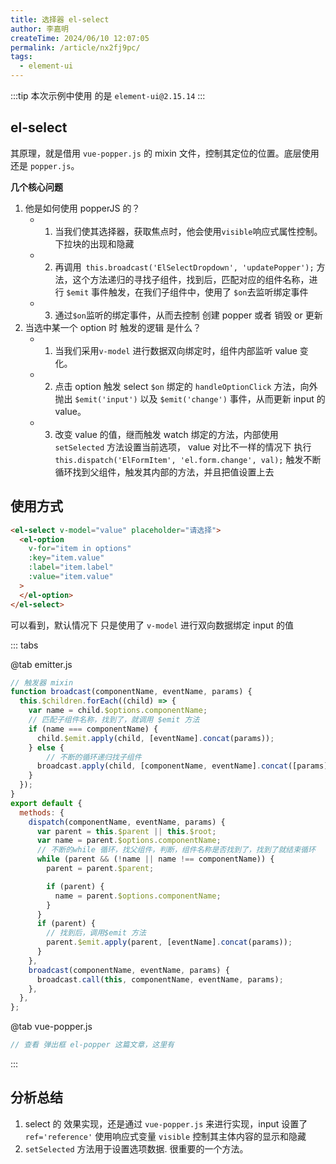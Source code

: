 ```yaml
---
title: 选择器 el-select
author: 李嘉明
createTime: 2024/06/10 12:07:05
permalink: /article/nx2fj9pc/
tags:
  - element-ui
---
```


:::tip
本次示例中使用 的是 `element-ui@2.15.14`
:::

## el-select

其原理，就是借用 `vue-popper.js` 的 mixin 文件，控制其定位的位置。底层使用还是 `popper.js`。

**几个核心问题**

1. 他是如何使用 popperJS 的？
   - 1. 当我们使其选择器，获取焦点时，他会使用`visible`响应式属性控制。下拉块的出现和隐藏
   - 2. 再调用` this.broadcast('ElSelectDropdown', 'updatePopper');` 方法，这个方法递归的寻找子组件，找到后，匹配对应的组件名称，进行 `$emit` 事件触发，在我们子组件中，使用了 `$on`去监听绑定事件
   - 3. 通过`$on`监听的绑定事件，从而去控制 创建 popper 或者 销毁 or 更新
2. 当选中某一个 option 时 触发的逻辑 是什么？
   - 1. 当我们采用`v-model` 进行数据双向绑定时，组件内部监听 value 变化。
   - 2. 点击 option 触发 select `$on` 绑定的 `handleOptionClick` 方法，向外抛出 `$emit('input')` 以及 `$emit('change')` 事件，从而更新 input 的 value。
   - 3. 改变 value 的值，继而触发 watch 绑定的方法，内部使用 `setSelected` 方法设置当前选项， value 对比不一样的情况下 执行 `this.dispatch('ElFormItem', 'el.form.change', val);` 触发不断循环找到父组件，触发其内部的方法，并且把值设置上去

## 使用方式

```html
<el-select v-model="value" placeholder="请选择">
  <el-option
    v-for="item in options"
    :key="item.value"
    :label="item.label"
    :value="item.value"
  >
  </el-option>
</el-select>
```

可以看到，默认情况下 只是使用了 `v-model` 进行双向数据绑定 input 的值

::: tabs

@tab emitter.js

```js
// 触发器 mixin
function broadcast(componentName, eventName, params) {
  this.$children.forEach((child) => {
    var name = child.$options.componentName;
    // 匹配子组件名称，找到了，就调用 $emit 方法
    if (name === componentName) {
      child.$emit.apply(child, [eventName].concat(params));
    } else {
        // 不断的循环递归找子组件
      broadcast.apply(child, [componentName, eventName].concat([params]));
    }
  });
}
export default {
  methods: {
    dispatch(componentName, eventName, params) {
      var parent = this.$parent || this.$root;
      var name = parent.$options.componentName;
      // 不断的while 循环，找父组件，判断，组件名称是否找到了，找到了就结束循环   
      while (parent && (!name || name !== componentName)) {
        parent = parent.$parent;

        if (parent) {
          name = parent.$options.componentName;
        }
      }
      if (parent) {
        // 找到后，调用$emit 方法
        parent.$emit.apply(parent, [eventName].concat(params));
      }
    },
    broadcast(componentName, eventName, params) {
      broadcast.call(this, componentName, eventName, params);
    },
  },
};
```

@tab  vue-popper.js

```js
// 查看 弹出框 el-popper 这篇文章，这里有

```
:::

## 分析总结

1. select 的 效果实现，还是通过 `vue-popper.js` 来进行实现，input 设置了`ref='reference'` 使用响应式变量 `visible` 控制其主体内容的显示和隐藏
2. `setSelected` 方法用于设置选项数据. 很重要的一个方法。
